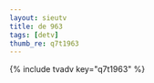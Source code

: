 ```yaml
--- 
layout: sieutv
title: de 963
tags: [detv]
thumb_re: q7t1963
---
```

{% include tvadv key="q7t1963" %} 
